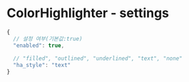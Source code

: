 # ColorHighlighter - settings

```js
{
  // 설정 여부(기본값:true)
  "enabled": true,
  
  // "filled", "outlined", "underlined", "text", "none"
  "ha_style": "text"
}
```